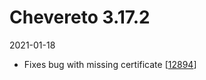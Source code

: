 # Chevereto 3.17.2

2021-01-18

- Fixes bug with missing certificate [[12894](https://chevereto.com/community/threads/12894/)]
